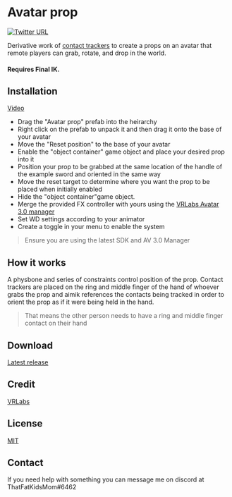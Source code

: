 # Avatar prop
[![Twitter URL](https://img.shields.io/twitter/follow/ThatFatKidsMom?style=social)](https://twitter.com/ThatFatKidsMom)

Derivative work of [contact trackers](https://github.com/VRLabs/Contact-Tracker) to create a props on an avatar that remote players can grab, rotate, and drop in the world.
#### Requires Final IK.

## **Installation**
[Video](https://youtu.be/cCnQug_tGXs)

- Drag the "Avatar prop" prefab into the heirarchy  
- Right click on the prefab to unpack it and then drag it onto the base of your avatar  
- Move the "Reset position" to the base of your avatar
- Enable the "object container" game object and place your desired prop into it
- Position your prop to be grabbed at the same location of the handle of the example sword and oriented in the same way
- Move the reset target to determine where you want the prop to be placed when initially enabled
- Hide the "object container"game object.
- Merge the provided FX controller with yours using the [VRLabs Avatar 3.0 manager](https://github.com/VRLabs/Avatars-3.0-Manager)  
- Set WD settings according to your animator  
- Create a toggle in your menu to enable the system   
>Ensure you are using the latest SDK and AV 3.0 Manager

## **How it works**
A physbone and series of constraints control position of the prop. Contact trackers are placed on the ring and middle finger of the hand of whoever grabs the prop and aimik references the contacts being tracked in order to orient the prop as if it were being held in the hand.
>That means the other person needs to have a ring and middle finger contact on their hand

## **Download**
[Latest release](https://github.com/ThatFatKidsMom/Avatar-Prop/releases/tag/1.0.0)

## **Credit**
[VRLabs](https://github.com/VRLabs)  

## **License**
[MIT](https://github.com/ThatFatKidsMom/Avatar-Prop/blob/main/LICENSE)

## **Contact**
If you need help with something you can message me on discord at ThatFatKidsMom#6462
